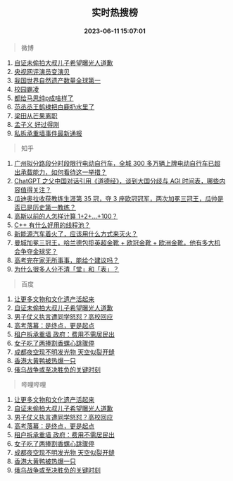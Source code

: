 <div align="center"><h2>实时热搜榜</h2><h4>2023-06-11 15:07:01</h4></div>

> 微博  

1. [自证未偷拍大叔儿子希望曝光人道歉](https://s.weibo.com/weibo?q=%23%E8%87%AA%E8%AF%81%E6%9C%AA%E5%81%B7%E6%8B%8D%E5%A4%A7%E5%8F%94%E5%84%BF%E5%AD%90%E5%B8%8C%E6%9C%9B%E6%9B%9D%E5%85%89%E4%BA%BA%E9%81%93%E6%AD%89%23&t=31&band_rank=1&Refer=top)<br />
2. [央视网评演员变演贝](https://s.weibo.com/weibo?q=%23%E5%A4%AE%E8%A7%86%E7%BD%91%E8%AF%84%E6%BC%94%E5%91%98%E5%8F%98%E6%BC%94%E8%B4%9D%23&t=31&band_rank=2&Refer=top)<br />
3. [我国世界自然遗产数量全球第一](https://s.weibo.com/weibo?q=%23%E6%88%91%E5%9B%BD%E4%B8%96%E7%95%8C%E8%87%AA%E7%84%B6%E9%81%97%E4%BA%A7%E6%95%B0%E9%87%8F%E5%85%A8%E7%90%83%E7%AC%AC%E4%B8%80%23&t=31&band_rank=3&Refer=top)<br />
4. [校园霸凌](https://s.weibo.com/weibo?q=%E6%A0%A1%E5%9B%AD%E9%9C%B8%E5%87%8C&t=31&band_rank=4&Refer=top)<br />
5. [都给马思纯p成啥样了](https://s.weibo.com/weibo?q=%23%E9%83%BD%E7%BB%99%E9%A9%AC%E6%80%9D%E7%BA%AFp%E6%88%90%E5%95%A5%E6%A0%B7%E4%BA%86%23&t=31&band_rank=5&Refer=top)<br />
6. [范丞丞王鹤棣把白鹿扔水里了](https://s.weibo.com/weibo?q=%23%E8%8C%83%E4%B8%9E%E4%B8%9E%E7%8E%8B%E9%B9%A4%E6%A3%A3%E6%8A%8A%E7%99%BD%E9%B9%BF%E6%89%94%E6%B0%B4%E9%87%8C%E4%BA%86%23&t=31&band_rank=6&Refer=top)<br />
7. [梁田从芒果离职](https://s.weibo.com/weibo?q=%23%E6%A2%81%E7%94%B0%E4%BB%8E%E8%8A%92%E6%9E%9C%E7%A6%BB%E8%81%8C%23&t=31&band_rank=7&Refer=top)<br />
8. [孟子义 好过得刚](https://s.weibo.com/weibo?q=%E5%AD%9F%E5%AD%90%E4%B9%89%20%E5%A5%BD%E8%BF%87%E5%BE%97%E5%88%9A&t=31&band_rank=8&Refer=top)<br />
9. [私拆承重墙事件最新通报](https://s.weibo.com/weibo?q=%23%E7%A7%81%E6%8B%86%E6%89%BF%E9%87%8D%E5%A2%99%E4%BA%8B%E4%BB%B6%E6%9C%80%E6%96%B0%E9%80%9A%E6%8A%A5%23&t=31&band_rank=9&Refer=top)<br />

> 知乎  

1. [广州拟分路段分时段限行电动自行车，全城 300 多万辆上牌电动自行车已超出承载能力，如何看待这一举措？](https://www.zhihu.com/question/605885428)<br />
2. [ChatGPT 之父中国对话引用《道德经》，谈到大国分歧与 AGI 时间表，哪些内容值得关注？](https://www.zhihu.com/question/605868976)<br />
3. [瓜迪奥拉收获教练生涯第 35 冠，夺 3 座欧冠冠军，两次加冕三冠王，瓜帅是否已是历史第一教练？](https://www.zhihu.com/question/605975499)<br />
4. [高斯以前的人怎样计算 1+2+…+100？](https://www.zhihu.com/question/605862776)<br />
5. [C++ 有什么好用的线程池？](https://www.zhihu.com/question/397916107)<br />
6. [新能源汽车着火了，应该用什么方式来灭火？](https://www.zhihu.com/question/604495331)<br />
7. [曼城加冕三冠王，哈兰德包揽英超金靴 + 欧冠金靴 + 欧洲金靴，他有多大机会争夺金球奖？](https://www.zhihu.com/question/605975545)<br />
8. [高考完在家无所事事，能给个建议吗？](https://www.zhihu.com/question/605517203)<br />
9. [为什么很多人分不清「堂」和「表」？](https://www.zhihu.com/question/62486075)<br />

> 百度  

1. [让更多文物和文化遗产活起来](https://www.baidu.com/s?wd=%E8%AE%A9%E6%9B%B4%E5%A4%9A%E6%96%87%E7%89%A9%E5%92%8C%E6%96%87%E5%8C%96%E9%81%97%E4%BA%A7%E6%B4%BB%E8%B5%B7%E6%9D%A5&sa=fyb_news&rsv_dl=fyb_news)<br />
2. [自证未偷拍大叔儿子希望曝光人道歉](https://www.baidu.com/s?wd=%E8%87%AA%E8%AF%81%E6%9C%AA%E5%81%B7%E6%8B%8D%E5%A4%A7%E5%8F%94%E5%84%BF%E5%AD%90%E5%B8%8C%E6%9C%9B%E6%9B%9D%E5%85%89%E4%BA%BA%E9%81%93%E6%AD%89&sa=fyb_news&rsv_dl=fyb_news)<br />
3. [男子仗义执言遭同学怒怼？高校回应](https://www.baidu.com/s?wd=%E7%94%B7%E5%AD%90%E4%BB%97%E4%B9%89%E6%89%A7%E8%A8%80%E9%81%AD%E5%90%8C%E5%AD%A6%E6%80%92%E6%80%BC%EF%BC%9F%E9%AB%98%E6%A0%A1%E5%9B%9E%E5%BA%94&sa=fyb_news&rsv_dl=fyb_news)<br />
4. [高考落幕：是终点，更是起点](https://www.baidu.com/s?wd=%E9%AB%98%E8%80%83%E8%90%BD%E5%B9%95%EF%BC%9A%E6%98%AF%E7%BB%88%E7%82%B9%EF%BC%8C%E6%9B%B4%E6%98%AF%E8%B5%B7%E7%82%B9&sa=fyb_news&rsv_dl=fyb_news)<br />
5. [租户拆承重墙 政府：费用不需居民出](https://www.baidu.com/s?wd=%E7%A7%9F%E6%88%B7%E6%8B%86%E6%89%BF%E9%87%8D%E5%A2%99+%E6%94%BF%E5%BA%9C%EF%BC%9A%E8%B4%B9%E7%94%A8%E4%B8%8D%E9%9C%80%E5%B1%85%E6%B0%91%E5%87%BA&sa=fyb_news&rsv_dl=fyb_news)<br />
6. [女子吃了两捧割香螺心跳骤停](https://www.baidu.com/s?wd=%E5%A5%B3%E5%AD%90%E5%90%83%E4%BA%86%E4%B8%A4%E6%8D%A7%E5%89%B2%E9%A6%99%E8%9E%BA%E5%BF%83%E8%B7%B3%E9%AA%A4%E5%81%9C&sa=fyb_news&rsv_dl=fyb_news)<br />
7. [成都夜空现不明发光物 天空似裂开缝](https://www.baidu.com/s?wd=%E6%88%90%E9%83%BD%E5%A4%9C%E7%A9%BA%E7%8E%B0%E4%B8%8D%E6%98%8E%E5%8F%91%E5%85%89%E7%89%A9+%E5%A4%A9%E7%A9%BA%E4%BC%BC%E8%A3%82%E5%BC%80%E7%BC%9D&sa=fyb_news&rsv_dl=fyb_news)<br />
8. [香港大黄鸭被热爆一只](https://www.baidu.com/s?wd=%E9%A6%99%E6%B8%AF%E5%A4%A7%E9%BB%84%E9%B8%AD%E8%A2%AB%E7%83%AD%E7%88%86%E4%B8%80%E5%8F%AA&sa=fyb_news&rsv_dl=fyb_news)<br />
9. [俄乌战争或至决胜负的关键时刻](https://www.baidu.com/s?wd=%E4%BF%84%E4%B9%8C%E6%88%98%E4%BA%89%E6%88%96%E8%87%B3%E5%86%B3%E8%83%9C%E8%B4%9F%E7%9A%84%E5%85%B3%E9%94%AE%E6%97%B6%E5%88%BB&sa=fyb_news&rsv_dl=fyb_news)<br />

> 哔哩哔哩  

1. [让更多文物和文化遗产活起来](https://www.baidu.com/s?wd=%E8%AE%A9%E6%9B%B4%E5%A4%9A%E6%96%87%E7%89%A9%E5%92%8C%E6%96%87%E5%8C%96%E9%81%97%E4%BA%A7%E6%B4%BB%E8%B5%B7%E6%9D%A5&sa=fyb_news&rsv_dl=fyb_news)<br />
2. [自证未偷拍大叔儿子希望曝光人道歉](https://www.baidu.com/s?wd=%E8%87%AA%E8%AF%81%E6%9C%AA%E5%81%B7%E6%8B%8D%E5%A4%A7%E5%8F%94%E5%84%BF%E5%AD%90%E5%B8%8C%E6%9C%9B%E6%9B%9D%E5%85%89%E4%BA%BA%E9%81%93%E6%AD%89&sa=fyb_news&rsv_dl=fyb_news)<br />
3. [男子仗义执言遭同学怒怼？高校回应](https://www.baidu.com/s?wd=%E7%94%B7%E5%AD%90%E4%BB%97%E4%B9%89%E6%89%A7%E8%A8%80%E9%81%AD%E5%90%8C%E5%AD%A6%E6%80%92%E6%80%BC%EF%BC%9F%E9%AB%98%E6%A0%A1%E5%9B%9E%E5%BA%94&sa=fyb_news&rsv_dl=fyb_news)<br />
4. [高考落幕：是终点，更是起点](https://www.baidu.com/s?wd=%E9%AB%98%E8%80%83%E8%90%BD%E5%B9%95%EF%BC%9A%E6%98%AF%E7%BB%88%E7%82%B9%EF%BC%8C%E6%9B%B4%E6%98%AF%E8%B5%B7%E7%82%B9&sa=fyb_news&rsv_dl=fyb_news)<br />
5. [租户拆承重墙 政府：费用不需居民出](https://www.baidu.com/s?wd=%E7%A7%9F%E6%88%B7%E6%8B%86%E6%89%BF%E9%87%8D%E5%A2%99+%E6%94%BF%E5%BA%9C%EF%BC%9A%E8%B4%B9%E7%94%A8%E4%B8%8D%E9%9C%80%E5%B1%85%E6%B0%91%E5%87%BA&sa=fyb_news&rsv_dl=fyb_news)<br />
6. [女子吃了两捧割香螺心跳骤停](https://www.baidu.com/s?wd=%E5%A5%B3%E5%AD%90%E5%90%83%E4%BA%86%E4%B8%A4%E6%8D%A7%E5%89%B2%E9%A6%99%E8%9E%BA%E5%BF%83%E8%B7%B3%E9%AA%A4%E5%81%9C&sa=fyb_news&rsv_dl=fyb_news)<br />
7. [成都夜空现不明发光物 天空似裂开缝](https://www.baidu.com/s?wd=%E6%88%90%E9%83%BD%E5%A4%9C%E7%A9%BA%E7%8E%B0%E4%B8%8D%E6%98%8E%E5%8F%91%E5%85%89%E7%89%A9+%E5%A4%A9%E7%A9%BA%E4%BC%BC%E8%A3%82%E5%BC%80%E7%BC%9D&sa=fyb_news&rsv_dl=fyb_news)<br />
8. [香港大黄鸭被热爆一只](https://www.baidu.com/s?wd=%E9%A6%99%E6%B8%AF%E5%A4%A7%E9%BB%84%E9%B8%AD%E8%A2%AB%E7%83%AD%E7%88%86%E4%B8%80%E5%8F%AA&sa=fyb_news&rsv_dl=fyb_news)<br />
9. [俄乌战争或至决胜负的关键时刻](https://www.baidu.com/s?wd=%E4%BF%84%E4%B9%8C%E6%88%98%E4%BA%89%E6%88%96%E8%87%B3%E5%86%B3%E8%83%9C%E8%B4%9F%E7%9A%84%E5%85%B3%E9%94%AE%E6%97%B6%E5%88%BB&sa=fyb_news&rsv_dl=fyb_news)<br />
